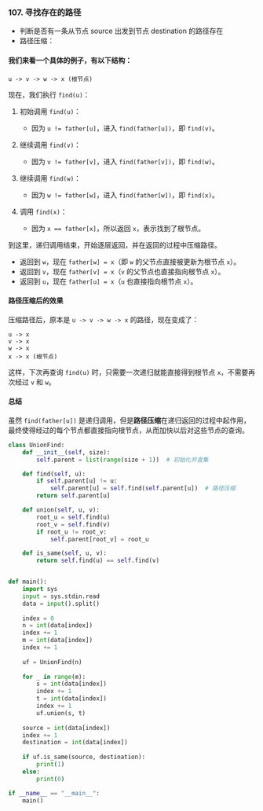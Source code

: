 ### 107. 寻找存在的路径
- 判断是否有一条从节点 source 出发到节点 destination 的路径存在
- 路径压缩：

#### 我们来看一个具体的例子，有以下结构：
```
u -> v -> w -> x (根节点)
```

现在，我们执行 `find(u)`：

1. 初始调用 `find(u)`：
   - 因为 `u != father[u]`，进入 `find(father[u])`，即 `find(v)`。
   
2. 继续调用 `find(v)`：
   - 因为 `v != father[v]`，进入 `find(father[v])`，即 `find(w)`。
   
3. 继续调用 `find(w)`：
   - 因为 `w != father[w]`，进入 `find(father[w])`，即 `find(x)`。
   
4. 调用 `find(x)`：
   - 因为 `x == father[x]`，所以返回 `x`，表示找到了根节点。

到这里，递归调用结束，开始逐层返回，并在返回的过程中压缩路径。

- 返回到 `w`，现在 `father[w] = x`（即 `w` 的父节点直接被更新为根节点 `x`）。
- 返回到 `v`，现在 `father[v] = x`（`v` 的父节点也直接指向根节点 `x`）。
- 返回到 `u`，现在 `father[u] = x`（`u` 也直接指向根节点 `x`）。

#### 路径压缩后的效果
压缩路径后，原本是 `u -> v -> w -> x` 的路径，现在变成了：

```
u -> x
v -> x
w -> x
x -> x (根节点)
```

这样，下次再查询 `find(u)` 时，只需要一次递归就能直接得到根节点 `x`，不需要再次经过 `v` 和 `w`。

#### 总结
虽然 `find(father[u])` 是递归调用，但是**路径压缩**在递归返回的过程中起作用，最终使得经过的每个节点都直接指向根节点，从而加快以后对这些节点的查询。

```python
class UnionFind:
    def __init__(self, size):
        self.parent = list(range(size + 1))  # 初始化并查集

    def find(self, u):
        if self.parent[u] != u:
            self.parent[u] = self.find(self.parent[u])  # 路径压缩
        return self.parent[u]

    def union(self, u, v):
        root_u = self.find(u)
        root_v = self.find(v)
        if root_u != root_v:
            self.parent[root_v] = root_u

    def is_same(self, u, v):
        return self.find(u) == self.find(v)


def main():
    import sys
    input = sys.stdin.read
    data = input().split()
    
    index = 0
    n = int(data[index])
    index += 1
    m = int(data[index])
    index += 1
    
    uf = UnionFind(n)
    
    for _ in range(m):
        s = int(data[index])
        index += 1
        t = int(data[index])
        index += 1
        uf.union(s, t)
    
    source = int(data[index])
    index += 1
    destination = int(data[index])
    
    if uf.is_same(source, destination):
        print(1)
    else:
        print(0)

if __name__ == "__main__":
    main()
```